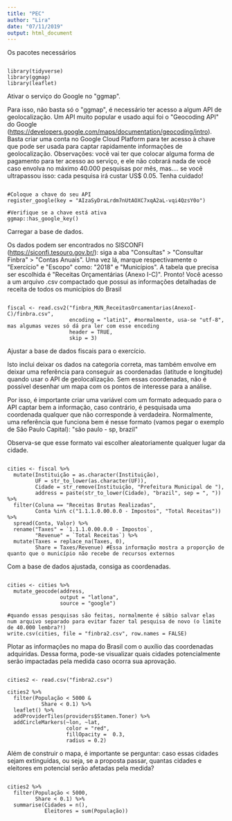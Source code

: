 ```yaml
---
title: "PEC"
author: "Lira"
date: "07/11/2019"
output: html_document
---
```


Os pacotes necessários

```{r PACKAGES}

library(tidyverse)
library(ggmap)
library(leaflet)

```

Ativar o serviço do Google no "ggmap". 

Para isso, não basta só o "ggmap", é necessário ter acesso a algum API de geolocalização. 
Um API muito popular e usado aqui foi o "Geocoding API" do Google (https://developers.google.com/maps/documentation/geocoding/intro). 
Basta criar uma conta no Google Cloud Platform para ter acesso à chave que pode ser usada para captar rapidamente informações de geolocalização.
Observações: você vai ter que colocar alguma forma de pagamento para ter acesso ao serviço, e ele não cobrará nada de você caso envolva no máximo 40.000 pesquisas por mês, mas.... se você ultrapassou isso: cada pesquisa irá custar US$ 0.05. Tenha cuidado!

```{r ACTIVATE GOOGLE SERVICE}

#Coloque a chave do seu API
register_google(key = "AIzaSyDraLrdm7nUtAOXC7xqA2aL-vqi4QzsY0o")

#Verifique se a chave está ativa
ggmap::has_google_key()

```

Carregar a base de dados. 

Os dados podem ser encontrados no SISCONFI (https://siconfi.tesouro.gov.br/): siga a aba "Consultas" > "Consultar Finbra" > "Contas Anuais". Uma vez lá, marque respectivamente o "Exercício" e "Escopo" como: "2018" e "Municípios". A tabela que precisa ser escolhida é "Receitas Orçamentárias (Anexo I-C)". Pronto! Você acesso a um arquivo .csv compactado que possui as informações detalhadas de receita de todos os municípios do Brasil

```{r DATASET}

fiscal <- read.csv2("finbra_MUN_ReceitasOrcamentarias(AnexoI-C)/finbra.csv", 
                    encoding = "latin1", #normalmente, usa-se "utf-8", mas algumas vezes só dá pra ler com esse encoding
                    header = TRUE, 
                    skip = 3)

```

Ajustar a base de dados fiscais para o exercício. 

Isto inclui deixar os dados na categoria correta, mas também envolve em deixar uma referência para conseguir as coordenadas (latitude e longitude) quando usar o API de geolocalização. Sem essas coordenadas, não é possível desenhar um mapa com os pontos de interesse para a análise. 

Por isso, é importante criar uma variável com um formato adequado para o API captar bem a informação, caso contrário, é pesquisada uma coordenada qualquer que não corresponde à verdadeira. Normalmente, uma referência que funciona bem é nesse formato (vamos pegar o exemplo de São Paulo Capital): "são paulo - sp, brazil"

Observa-se que esse formato vai escolher aleatoriamente qualquer lugar da cidade. 

```{r FIX DATASET}

cities <- fiscal %>% 
  mutate(Instituição = as.character(Instituição),
         UF = str_to_lower(as.character(UF)),
         Cidade = str_remove(Instituição, "Prefeitura Municipal de "),
         address = paste(str_to_lower(Cidade), "brazil", sep = ", ")) %>% 
  filter(Coluna == "Receitas Brutas Realizadas",
         Conta %in% c("1.1.1.0.00.0.0 - Impostos", "Total Receitas")) %>% 
  spread(Conta, Valor) %>% 
  rename("Taxes" = `1.1.1.0.00.0.0 - Impostos`, 
         "Revenue" = `Total Receitas`) %>% 
  mutate(Taxes = replace_na(Taxes, 0), 
         Share = Taxes/Revenue) #Essa informação mostra a proporção de quanto que o município não recebe de recursos externos

```

Com a base de dados ajustada, consiga as coordenadas. 

```{r GEOCODING}

cities <- cities %>% 
  mutate_geocode(address, 
                 output = "latlona", 
                 source = "google")

#quando essas pesquisas são feitas, normalmente é sábio salvar elas num arquivo separado para evitar fazer tal pesquisa de novo (o limite de 40.000 lembra?!)
write.csv(cities, file = "finbra2.csv", row.names = FALSE)

```

Plotar as informações no mapa do Brasil com o auxílio das coordenadas adquiridas. Dessa forma, pode-se visualizar quais cidades potencialmente serão impactadas pela medida caso ocorra sua aprovação. 

```{r PLOT}

cities2 <- read.csv("finbra2.csv")

cities2 %>%
  filter(População < 5000 &
           Share < 0.1) %>% 
  leaflet() %>%
  addProviderTiles(providers$Stamen.Toner) %>%
  addCircleMarkers(~lon, ~lat,
                   color = "red",
                   fillOpacity =  0.3,
                   radius = 0.2)

```

Além de construir o mapa, é importante se perguntar: caso essas cidades sejam extinguidas, ou seja, se a proposta passar, quantas cidades e eleitores em potencial serão afetadas pela medida? 

```{r THENUMBER}

cities2 %>%
  filter(População < 5000,
         Share < 0.1) %>%
  summarise(Cidades = n(),
            Eleitores = sum(População))

```
